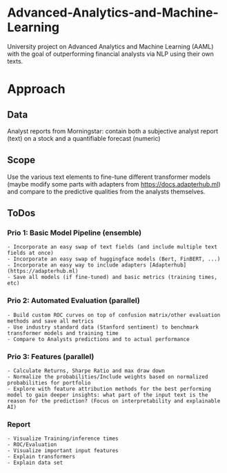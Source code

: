 # Advanced-Analytics-and-Machine-Learning
University project on Advanced Analytics and Machine Learning (AAML) with the goal of outperforming financial analysts via NLP using their own texts.

# Approach
## Data
Analyst reports from Morningstar: contain both a subjective analyst report (text) on a stock and a quantifiable forecast (numeric)
## Scope 
Use the various text elements to fine-tune different transformer models (maybe modify some parts with adapters from https://docs.adapterhub.ml) and compare to the predictive qualities from the analysts themselves. 

## ToDos
### Prio 1: Basic Model Pipeline (ensemble)
	- Incorporate an easy swap of text fields (and include multiple text fields at once)
	- Incorporate an easy swap of huggingface models (Bert, FinBERT, ...)
	- Incorporate an easy way to include adapters [Adapterhub](https://adapterhub.ml)
	- Save all models (if fine-tuned) and basic metrics (training times, etc)
### Prio 2: Automated Evaluation (parallel)
	- Build custom ROC curves on top of confusion matrix/other evaluation methods and save all metrics
	- Use industry standard data (Stanford sentiment) to benchmark transformer models and training time
	- Compare to Analysts predictions and to actual performance
### Prio 3: Features (parallel)
	- Calculate Returns, Sharpe Ratio and max draw down
	- Normalize the probabilities/Include weights based on normalized probabilities for portfolio
	- Explore with feature attribution methods for the best performing model to gain deeper insights: what part of the input text is the reason for the prediction? (Focus on interpretability and explainable AI) 
### Report
	- Visualize Training/inference times
	- ROC/Evaluation
	- Visualize important input features
	- Explain transformers
	- Explain data set